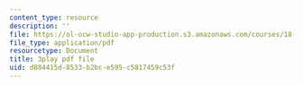 ```yaml
---
content_type: resource
description: ''
file: https://ol-ocw-studio-app-production.s3.amazonaws.com/courses/18-06sc-linear-algebra-fall-2011/d884415d8533b2bce595c5817459c53f_KUuxdk_V7To.pdf
file_type: application/pdf
resourcetype: Document
title: 3play pdf file
uid: d884415d-8533-b2bc-e595-c5817459c53f
---
```

